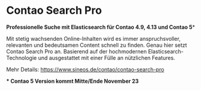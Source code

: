 # Contao Search Pro

**Professionelle Suche mit Elasticsearch für Contao 4.9, 4.13 und Contao 5***

Mit stetig wachsenden Online-Inhalten wird es immer anspruchsvoller, relevanten und bedeutsamen Content schnell zu finden. Genau hier setzt Contao Search Pro an. Basierend auf der hochmodernen Elasticsearch-Technologie und ausgestattet mit einer Fülle an nützlichen Features.

Mehr Details: https://www.sineos.de/contao/contao-search-pro

__* Contao 5 Version kommt Mitte/Ende November 23__